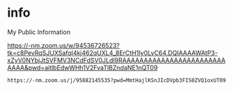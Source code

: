 # info
My Public Information

https://-nm.zoom.us/w/94536726523?tk=c8PevRqSJUXSafql4kj462qUXL4_8ErCtH1Iy0LvC64.DQIAAAAWAtP3-xZyV0NYbjJtSVFMV3NCdFdSV0JLdl9RAAAAAAAAAAAAAAAAAAAAAAAAAAAA&pwd=aitlbEdwWHh1V2FvaTlBZndaNE1nQT09


```
https://-nm.zoom.us/j/95882145535?pwd=MmtHajlKSnJIcDVpb3FIS0ZVQ1oxUT09
```
